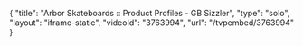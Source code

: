 {
    "title": "Arbor Skateboards :: Product Profiles - GB Sizzler",
    "type": "solo",
    "layout": "iframe-static",
    "videoId": "3763994",
    "url": "\/tvpembed\/3763994"
}